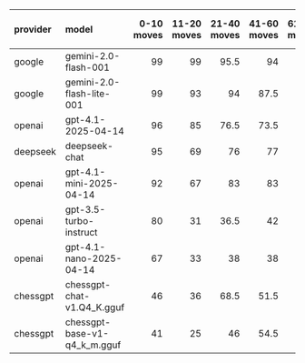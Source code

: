 | provider   | model                        |   0-10 moves |   11-20 moves |   21-40 moves |   41-60 moves |   61-80 moves |   81-100 moves |
|:-----------|:-----------------------------|-------------:|--------------:|--------------:|--------------:|--------------:|---------------:|
| google     | gemini-2.0-flash-001         |           99 |            99 |          95.5 |          94   |          95   |           89   |
| google     | gemini-2.0-flash-lite-001    |           99 |            93 |          94   |          87.5 |          92.5 |          100   |
| openai     | gpt-4.1-2025-04-14           |           96 |            85 |          76.5 |          73.5 |          91   |           84   |
| deepseek   | deepseek-chat                |           95 |            69 |          76   |          77   |          92   |           94.5 |
| openai     | gpt-4.1-mini-2025-04-14      |           92 |            67 |          83   |          83   |          96.5 |           95   |
| openai     | gpt-3.5-turbo-instruct       |           80 |            31 |          36.5 |          42   |          47   |           41   |
| openai     | gpt-4.1-nano-2025-04-14      |           67 |            33 |          38   |          38   |          38   |           23.5 |
| chessgpt   | chessgpt-chat-v1.Q4_K.gguf   |           46 |            36 |          68.5 |          51.5 |          71   |           57   |
| chessgpt   | chessgpt-base-v1-q4_k_m.gguf |           41 |            25 |          46   |          54.5 |          46.5 |           38.5 |